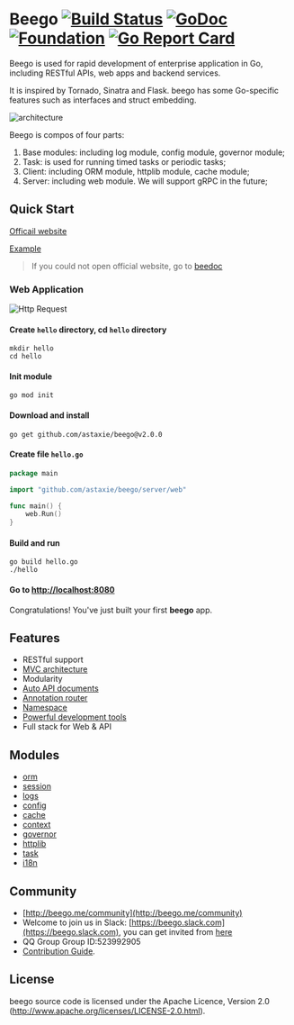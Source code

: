 # Beego [![Build Status](https://travis-ci.org/astaxie/beego.svg?branch=master)](https://travis-ci.org/astaxie/beego) [![GoDoc](http://godoc.org/github.com/astaxie/beego?status.svg)](http://godoc.org/github.com/astaxie/beego) [![Foundation](https://img.shields.io/badge/Golang-Foundation-green.svg)](http://golangfoundation.org) [![Go Report Card](https://goreportcard.com/badge/github.com/astaxie/beego)](https://goreportcard.com/report/github.com/astaxie/beego)

Beego is used for rapid development of enterprise application in Go, including RESTful APIs, web apps and backend
services.

It is inspired by Tornado, Sinatra and Flask. beego has some Go-specific features such as interfaces and struct
embedding.

![architecture](https://cdn.nlark.com/yuque/0/2020/png/755700/1607857489109-1e267fce-d65f-4c5e-b915-5c475df33c58.png)

Beego is compos of four parts:
1. Base modules: including log module, config module, governor module;
2. Task: is used for running timed tasks or periodic tasks;
3. Client: including ORM module, httplib module, cache module;
4. Server: including web module. We will support gRPC in the future;

## Quick Start

[Officail website](http://beego.me)

[Example](https://github.com/beego-dev/beego-example)

> If you could not open official website, go to [beedoc](https://github.com/beego/beedoc)


### Web Application

![Http Request](https://cdn.nlark.com/yuque/0/2020/png/755700/1607857462507-855ec543-7ce3-402d-a0cb-b2524d5a4b60.png)

#### Create `hello` directory, cd `hello` directory

    mkdir hello
    cd hello

#### Init module

    go mod init

#### Download and install

    go get github.com/astaxie/beego@v2.0.0

#### Create file `hello.go`

```go
package main

import "github.com/astaxie/beego/server/web"

func main() {
	web.Run()
}
```

#### Build and run

    go build hello.go
    ./hello

#### Go to [http://localhost:8080](http://localhost:8080)

Congratulations! You've just built your first **beego** app.

## Features

* RESTful support
* [MVC architecture](https://github.com/beego/beedoc/tree/master/en-US/mvc)
* Modularity
* [Auto API documents](https://github.com/beego/beedoc/blob/master/en-US/advantage/docs.md)
* [Annotation router](https://github.com/beego/beedoc/blob/master/en-US/mvc/controller/router.md)
* [Namespace](https://github.com/beego/beedoc/blob/master/en-US/mvc/controller/router.md#namespace)
* [Powerful development tools](https://github.com/beego/bee)
* Full stack for Web & API

## Modules
* [orm](https://github.com/beego/beedoc/tree/master/en-US/mvc/model)
* [session](https://github.com/beego/beedoc/blob/master/en-US/module/session.md)
* [logs](https://github.com/beego/beedoc/blob/master/en-US/module/logs.md)
* [config](https://github.com/beego/beedoc/blob/master/en-US/module/config.md)
* [cache](https://github.com/beego/beedoc/blob/master/en-US/module/cache.md)
* [context](https://github.com/beego/beedoc/blob/master/en-US/module/context.md)
* [governor](https://github.com/beego/beedoc/blob/master/en-US/module/governor.md)
* [httplib](https://github.com/beego/beedoc/blob/master/en-US/module/httplib.md)
* [task](https://github.com/beego/beedoc/blob/master/en-US/module/task.md)
* [i18n](https://github.com/beego/beedoc/blob/master/en-US/module/i18n.md)

## Community

* [http://beego.me/community](http://beego.me/community)
* Welcome to join us in Slack: [https://beego.slack.com](https://beego.slack.com), you can get invited
  from [here](https://github.com/beego/beedoc/issues/232)
* QQ Group Group ID:523992905
* [Contribution Guide](https://github.com/beego/beedoc/blob/master/en-US/intro/contributing.md).

## License

beego source code is licensed under the Apache Licence, Version 2.0
(http://www.apache.org/licenses/LICENSE-2.0.html).
